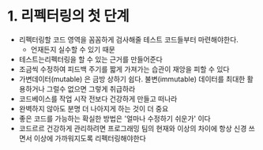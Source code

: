 # 1. 리펙터링의 첫 단계

* 리펙터링할 코드 영역을 꼼꼼하게 검사해줄 테스트 코드들부터 마련해야한다.
  * 언재든지 실수할 수 있기 때문
* 테스트는리펙터링을 할 수 있는 근거를 만들어준다
* 조금씩 수정하여 피드백 주기를 짧게 가져가는 습관이 재앙을 피할 수 있다
* 가변데이터(mutable) 은 금방 상하기 쉽다. 불변(immutable) 데이터를 최대한 활용하거나  그럴수 없으면 그렇게 취급하라
* 코드베이스를 작업 시작 전보다 건강하게 만들고 떠나라
* 완벽하지 않아도 분명 더 나아지게 하는 것이 더 중요
* 좋은 코드를 가능하는 확실한 방법은 '얼마나 수정하기 쉬운가' 이다
* 코드르르 건강하게 관리하려면 프로그래밍 팀의 현재와 이상의 차이에 항상 신경 쓰면서 이상에 가까워지도록 리펙터링해야한다
